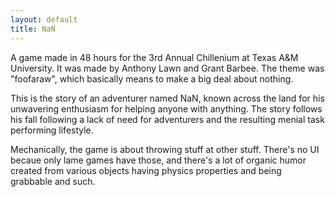 ```yaml
---
layout: default
title: NaN
---
```

A game made in 48 hours for the 3rd Annual Chillenium at Texas A&M University. It was made by Anthony Lawn and Grant Barbee. The theme was "foofaraw", which basically means to make a big deal about nothing. 

This is the story of an adventurer named NaN, known across the land for his unwavering enthusiasm for helping anyone with anything. The story follows his fall following a lack of need for adventurers and the resulting menial task performing lifestyle. 

Mechanically, the game is about throwing stuff at other stuff. There's no UI becaue only lame games have those, and there's a lot of organic humor created from various objects having physics properties and being grabbable and such.

